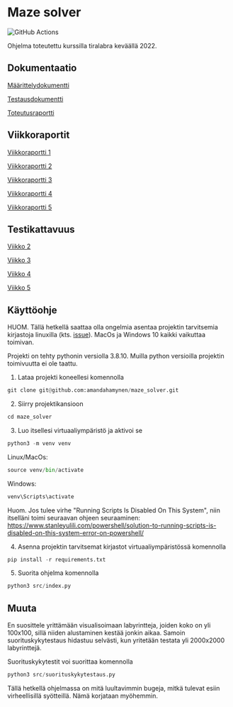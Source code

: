 # Maze solver

![GitHub Actions](https://github.com/amandahamynen/maze_solver/workflows/CI/badge.svg)

Ohjelma toteutettu kurssilla tiralabra keväällä 2022.

## Dokumentaatio
[Määrittelydokumentti](https://github.com/amandahamynen/maze_solver/blob/main/dokumentaatio/maarittelydokumentti.md)

[Testausdokumentti](https://github.com/amandahamynen/maze_solver/blob/main/dokumentaatio/testausdokumentti.md)

[Toteutusraportti](https://github.com/amandahamynen/maze_solver/blob/main/dokumentaatio/toteutusraportti.md)

## Viikkoraportit
[Viikkoraportti 1](https://github.com/amandahamynen/maze_solver/blob/main/dokumentaatio/viikkoraportti_1.md)

[Viikkoraportti 2](https://github.com/amandahamynen/maze_solver/blob/main/dokumentaatio/viikkoraportti_2.md)

[Viikkoraportti 3](https://github.com/amandahamynen/maze_solver/blob/main/dokumentaatio/viikkoraportti_3.md)

[Viikkoraportti 4](https://github.com/amandahamynen/maze_solver/blob/main/dokumentaatio/viikkoraportti_4.md)

[Viikkoraportti 5](https://github.com/amandahamynen/maze_solver/blob/main/dokumentaatio/viikkoraportti_5.md)

## Testikattavuus
[Viikko 2](https://github.com/amandahamynen/maze_solver/blob/main/dokumentaatio/coverage_report_week2.png)

[Viikko 3](https://github.com/amandahamynen/maze_solver/blob/main/dokumentaatio/coverage_report_week3.png)

[Viikko 4](https://github.com/amandahamynen/maze_solver/blob/main/dokumentaatio/coverage_report_week4.png)

[Viikko 5](https://github.com/amandahamynen/maze_solver/blob/main/dokumentaatio/coverage_report_week5.png)

## Käyttöohje

HUOM. Tällä hetkellä saattaa olla ongelmia asentaa projektin tarvitsemia kirjastoja linuxilla (kts. [issue](https://github.com/amandahamynen/maze_solver/issues/1)). MacOs ja Windows 10 kaikki vaikuttaa toimivan.


Projekti on tehty pythonin versiolla 3.8.10. Muilla python versioilla projektin toimivuutta ei ole taattu. 

1. Lataa projekti koneellesi komennolla

```python
git clone git@github.com:amandahamynen/maze_solver.git
```

2. Siirry projektikansioon

```python
cd maze_solver
```

3. Luo itsellesi virtuaaliympäristö ja aktivoi se

```python
python3 -m venv venv
```
Linux/MacOs:

```python
source venv/bin/activate
```

Windows:

```python
venv\Scripts\activate
```

Huom. Jos tulee virhe "Running Scripts Is Disabled On This System", niin itselläni toimi seuraavan ohjeen seuraaminen:
https://www.stanleyulili.com/powershell/solution-to-running-scripts-is-disabled-on-this-system-error-on-powershell/

4. Asenna projektin tarvitsemat kirjastot virtuaaliympäristössä komennolla

```python
pip install -r requirements.txt
```

5. Suorita ohjelma komennolla

```python
python3 src/index.py
```

## Muuta

En suosittele yrittämään visualisoimaan labyrintteja, joiden koko on yli 100x100, sillä niiden alustaminen kestää jonkin aikaa. Samoin suorituskykytestaus hidastuu selvästi, kun yritetään testata yli 2000x2000 labyrinttejä.

Suorituskykytestit voi suorittaa komennolla

```python
python3 src/suorituskykytestaus.py
```

Tällä hetkellä ohjelmassa on mitä luultavimmin bugeja, mitkä tulevat esiin virheellisillä syötteillä. Nämä korjataan myöhemmin.
